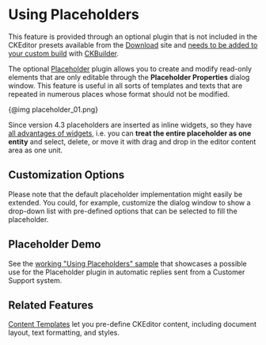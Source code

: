 <!--
Copyright (c) 2003-2018, CKSource - Frederico Knabben. All rights reserved.
For licensing, see LICENSE.md.
-->

# Using Placeholders

<p class="requirements">
	This feature is provided through an optional plugin that is not included in the CKEditor presets available from the <a href="https://ckeditor.com/ckeditor-4/download/">Download</a> site and <a href="#!/guide/dev_widget_installation">needs to be added to your custom build</a> with <a href="https://ckeditor.com/cke4/builder">CKBuilder</a>.
</p>

The optional [Placeholder](https://ckeditor.com/cke4/addon/placeholder) plugin allows you to create and modify read-only elements that are only editable through the **Placeholder Properties** dialog window. This feature is useful in all sorts of templates and texts that are repeated in numerous places whose format should not be modified.

{@img placeholder_01.png}

Since version 4.3 placeholders are inserted as inline widgets, so they have [all advantages of widgets](#!/guide/dev_widgets-section-common-usage-scenarios), i.e. you can **treat the entire placeholder as one entity** and select, delete, or move it with drag and drop in the editor content area as one unit.

## Customization Options

Please note that the default placeholder implementation might easily be extended. You could, for example, customize the dialog window to show a drop-down list with pre-defined options that can be selected to fill the placeholder.

## Placeholder Demo

See the [working "Using Placeholders" sample](https://sdk.ckeditor.com/samples/placeholder.html) that showcases a possible use for the Placeholder plugin in automatic replies sent from a Customer Support system.

## Related Features

[Content Templates](https://ckeditor.com/cke4/addon/templates) let you pre-define CKEditor content, including document layout, text formatting, and styles.
